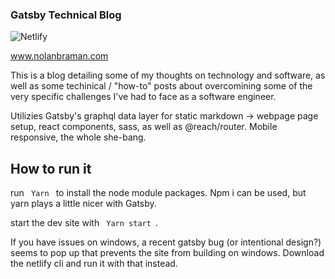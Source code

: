 ### Gatsby Technical Blog

![Netlify](https://img.shields.io/netlify/9ccdad1b-04a6-41fd-9c4b-fda041a8872a)

www.nolanbraman.com

This is a blog detailing some of my thoughts on technology and software, as well as some techinical / "how-to" posts about overcomining some of the very specific challenges I've had to face as a software engineer. 

Utilizies Gatsby's graphql data layer for static markdown -> webpage page setup, react components, sass, as well as @reach/router. Mobile responsive, the whole she-bang. 

## How to run it

run <code> Yarn </code> to install the node module packages. Npm i can be used, but yarn plays a little nicer with Gatsby. 

start the dev site with <code> Yarn start </code>. 

If you have issues on windows, a recent gatsby bug (or intentional design?) seems to pop up that prevents the site from building on windows. Download the netlify cli and run it with that instead. 



